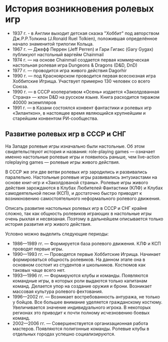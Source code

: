 # История возникновения ролевых игр

*   1937 г. - в Англии выходит детская сказка "Хоббит" под авторством Дж.Р.Р.Толкина (J.Ronald Ruel Tolkien), положившая определённое начало знаменитой трилогии Кольца.
*   1967 г. — Джефф Перрен (Jeff Perren) и Гари Гигакс (Gary Gygax) публикуют настольный варгейм Chainmail
*   1974 г. — на основе Chainmail создается первая коммерческая настольная ролевая игра Dungeons & Dragons (D&D, DnD)
*   1977 г. — проводится игра живого действия Dagorhir
*   1990 г. — под Красноярском проводится первая всесоюзная игра Хоббитские Игрища. Участвует примерно 130 человек со всего Союза.
*   1990 г. — в СССР кооперативом «Осень» издается «Заколдованная Страна» — клон D&D на русском языке. Книга расходится тиражом 40000 экземпляров
*   1991 г. — в Казани состоялся конвент фантастики и ролевых игр «Зиланткон», в настоящее время являющийся крупнейшим и старейшим конвентом РИ-сообщества.

## Развитие ролевых игр в СССР и СНГ

На Западе ролевые игры изначально были настольные. Об этом свидетельствуют история и названия: role-playing games — означает именно настольные ролевые игры и появилось раньше, чем live-action roleplaying games — ролевые игры живого действия.

В СССР же эти две ветви ролевых игр зародились и развивались паралельно. Настольные ролевые игры развивались энтузиастами на основе книг-игр и «Заколдованой страны». Ролевые игры живого действия зарождаются в Клубах Любителей Фантастики (КЛФ) и Клубах самодеятельной песни (КСП), и достаточно быстро приводят к возникновению самостоятельного неформального ролевого движения.

Описать развитие настольных ролевых игр в СССР и СНГ крайне сложно, так как общность ролевиков играющих в настольные игры очень рыхлая и несвязаная. Поэтому в дальнейшем описывается только история развития игр живого действия.

Условно можно выделить следующие периоды:

*   1986—1989 гг. — Формируется база ролевого движения. КЛФ и КСП проводят первые игры.
*   1990—1993 гг. — Проводятся первые Хоббитские Игрища. Начинает формироваться общность ролевиков. На данном этапе она в основном состоит из студентов и школьников. Костюмов как таковых чаще всего нет.
*   1993—1996 гг. — Формируются клубы и команды. Появляются командные игры, в которых роли выдаются только капитанам команд. Делается упор на создание оружия и брони. Возникает массовая культура ролевого фехтования.
*   1996—2002 гг. — Возникает востребованность антуража, не только у бойцов. Все большее внимание уделяется гражданскому костюму. Увеличивается значение индивидуального игрока. В некоторых регионах это приводит к почти полному исчезновению боевых команд.
*   2002—2006 гг. — Совершенствуется организационная работа мастеров. Появляются полигонные команды. Ролевые клубы в отдельных городах успешно социализируются.
